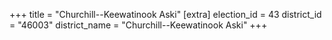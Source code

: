 +++
title = "Churchill--Keewatinook Aski"
[extra]
election_id = 43
district_id = "46003"
district_name = "Churchill--Keewatinook Aski"
+++
